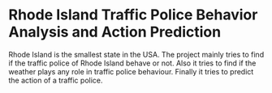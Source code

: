 # Rhode Island Traffic Police Behavior Analysis and Action Prediction

Rhode Island is the smallest state in the USA. The project mainly tries to find if the traffic police of Rhode Island behave or not. Also it tries to find if the weather plays any role in traffic police behaviour. Finally it tries to predict the action of a traffic police.
